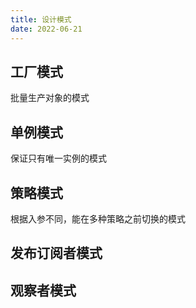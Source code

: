 ```yaml
---
title: 设计模式
date: 2022-06-21
---
```


## 工厂模式

批量生产对象的模式

## 单例模式

保证只有唯一实例的模式

## 策略模式

根据入参不同，能在多种策略之前切换的模式

## 发布订阅者模式

## 观察者模式

